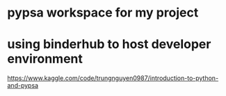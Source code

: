 # pypsa workspace for my project

# using binderhub to host developer environment
https://www.kaggle.com/code/trungnguyen0987/introduction-to-python-and-pypsa